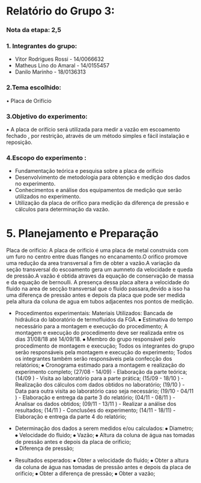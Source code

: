 # Relatório do Grupo 3: #

### Nota da etapa: 2,5 ###

### 1.	Integrantes do grupo: ###

  - Vitor Rodrigues Rossi - 14/0066632
  - Matheus Lino do Amaral - 14/0155457
  - Danilo Marinho - 18/0136313
  
### 2.Tema escolhido: ###
•	Placa de Orifício

### 3.Objetivo do experimento: ###
•	A placa de orifício será utilizada para medir a vazão em escoamento fechado , por restrição, através de um método simples e fácil instalação e reposição.

### 4.Escopo do experimento	: ###
- Fundamentação teórica e pesquisa sobre a placa de orificio
- Desenvolvimento de metodologia para obtenção e medição dos dados no experimento.
- Conhecimentos e análise dos equipamentos de medição que serão utilizados no experimento.
- Utilização da placa de orifico para medição da diferença de pressão e cálculos para determinação da vazão.

# 5. Planejamento e Preparação #
 
 Placa de orificio:
 A placa de orificio é uma placa de metal construida com um furo no centro entre duas flanges no encanamento.O orifico promove uma redução da area transversal a fim de obter a vazão.A variação da seção transversal do escoamento gera um aumneto da velocidade e queda de pressão.A vazão é obtida atraves da equação de conservação de massa e da equação de bernoulli.
 A presença dessa placa altera a velocidade do fluido na area de secção transversal que o fluido passara,devido a isso ha uma diferença de pressão antes e depois da placa que pode ser medida pela altura da coluna de agua em tubos adjacentes nos pontos de medição.
    
 - Procedimentos experimentais:
 Materiais Utilizados:
 Bancada de hidráulica do laboratório de termofluidos da FGA.
 ⦁	Estimativa do tempo necessário para a montagem e execução do procedimento;
 A montagem e execução do procedimento deve ser realizada entre os dias 31/08/18 até 14/09/18.
 ⦁ Membro do grupo responsável pelo procedimento de montagem e execução;
 Todos os integrantes do grupo serão responsáveis pela montagem e execução do experimento;
 Todos os integrantes também serão responsáveis pela confecção dos relatórios;
 ⦁	Cronograma estimado para a montagem e realização do experimento completo;
 (27/08 - 14/09) - Elaboração da parte teórica;
 (14/09 ) - Visita ao laboratório para a parte prática;
 (15/09 - 18/10 ) -  Realização dos cálculos com dados obtidos no laboratório;
 (19/10 ) - Data para outra visita ao laboratório caso seja necessário;
 (19/10 - 04/11 ) - Elaboração e entrega da parte 3 do relatório;
 (04/11 - 08/11 ) - Analisar os dados obtidos;
 (09/11 - 13/11 ) - Realizar a análise dos resultados; 
 (14/11 ) - Conclusões do experimento;
 (14/11 - 18/11) - Elaboração e entrega da parte 4 do relatório; 

 
 - Determinação dos dados a serem medidos e/ou calculados:
 ⦁	Diametro;
 ⦁	Velocidade do fluido;
 ⦁	Vazão;
 ⦁ Altura da coluna de água  nas tomadas de pressão antes e depois da placa de orificio;	
 ⦁ Diferença de pressão; 
  - Resultados esperados:
⦁	Obter a velocidade do fluido;
⦁	Obter a altura da coluna de água nas tomadas de pressão antes e depois da placa de orificio;
⦁	Obter a diferença de pressão;
⦁	Obter a vazão;
 



